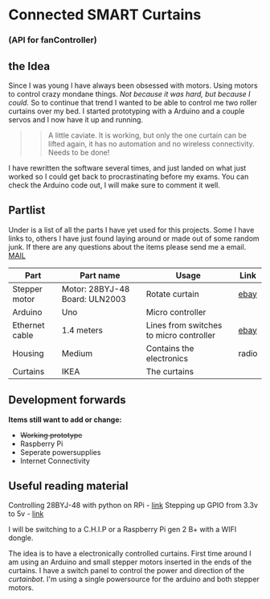 # Connected SMART Curtains 
### (API for fanController)

## the Idea
Since I was young I have always been obsessed with motors. Using motors to control crazy mondane things. *Not because it was hard, but because I could.* So to continue that trend I wanted to be able to control me two roller curtains over my bed. I started prototyping with a Arduino and a couple servos and I now have it up and running. 
>>A little caviate. It is working, but only the one curtain can be lifted again, it has no automation and no wireless connectivity. Needs to be done!

I have rewritten the software several times, and just landed on what just worked so I could get back to procrastinating before my exams. You can check the Arduino code out, I will make sure to comment it well.


## Partlist
Under is a list of all the parts I have yet used for this projects. Some I have links to, others I have just found laying around or made out of some random junk. If there are any questions about the items please send me a email. [MAIL](https://google.com)

Part | Part name | Usage | Link
---|---|---|---
Stepper motor | Motor: 28BYJ-48 Board: ULN2003 | Rotate curtain | [ebay](https://goo.gl/tHQHP3 "ebay.com Stepper Motors")
Arduino | Uno | Micro controller | 
Ethernet cable | 1.4 meters | Lines from switches to micro controller | [ebay](https://goo.gl/EOS7BO "ebay.com 200' Cat6")
Housing | Medium | Contains the electronics | radio
Curtains | IKEA | The curtains

## Development forwards
**Items still want to add or change:**
* ~~Working prototype~~
* Raspberry Pi
* Seperate powersupplies
* Internet Connectivity 

## Useful reading material
Controlling 28BYJ-48 with python on RPi - [link](https://defendtheplanet.net/2014/05/04/controlling-a-stepper-motor-28byi-48-with-a-raspberry-pi/)
Stepping up GPIO from 3.3v to 5v - [link](https://www.raspberrypi.org/forums/viewtopic.php?t=40540&p=331220)


I will be switching to a C.H.I.P or a Raspberry Pi gen 2 B+ with a WIFI dongle. 

The idea is to have a electronically controlled curtains. First time around I am using an Arduino and small stepper motors inserted in the ends of the curtains. I have a switch panel to control the power and direction of the *curtainbot*. I'm using a single powersource for the arduino and both stepper motors. 
